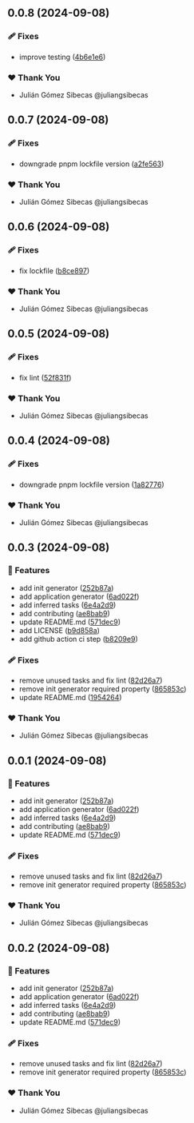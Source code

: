 ## 0.0.8 (2024-09-08)


### 🩹 Fixes

- improve testing ([4b6e1e6](https://github.com/juliangsibecas/nx-foundry/commit/4b6e1e6))

### ❤️  Thank You

- Julián Gómez Sibecas @juliangsibecas

## 0.0.7 (2024-09-08)


### 🩹 Fixes

- downgrade pnpm lockfile version ([a2fe563](https://github.com/juliangsibecas/nx-foundry/commit/a2fe563))

### ❤️  Thank You

- Julián Gómez Sibecas @juliangsibecas

## 0.0.6 (2024-09-08)


### 🩹 Fixes

- fix lockfile ([b8ce897](https://github.com/juliangsibecas/nx-foundry/commit/b8ce897))

### ❤️  Thank You

- Julián Gómez Sibecas @juliangsibecas

## 0.0.5 (2024-09-08)


### 🩹 Fixes

- fix lint ([52f831f](https://github.com/juliangsibecas/nx-foundry/commit/52f831f))

### ❤️  Thank You

- Julián Gómez Sibecas @juliangsibecas

## 0.0.4 (2024-09-08)


### 🩹 Fixes

- downgrade pnpm lockfile version ([1a82776](https://github.com/juliangsibecas/nx-foundry/commit/1a82776))

### ❤️  Thank You

- Julián Gómez Sibecas @juliangsibecas

## 0.0.3 (2024-09-08)


### 🚀 Features

- add init generator ([252b87a](https://github.com/juliangsibecas/nx-foundry/commit/252b87a))
- add application generator ([6ad022f](https://github.com/juliangsibecas/nx-foundry/commit/6ad022f))
- add inferred tasks ([6e4a2d9](https://github.com/juliangsibecas/nx-foundry/commit/6e4a2d9))
- add contributing ([ae8bab9](https://github.com/juliangsibecas/nx-foundry/commit/ae8bab9))
- update README.md ([571dec9](https://github.com/juliangsibecas/nx-foundry/commit/571dec9))
- add LICENSE ([b9d858a](https://github.com/juliangsibecas/nx-foundry/commit/b9d858a))
- add github action ci step ([b8209e9](https://github.com/juliangsibecas/nx-foundry/commit/b8209e9))

### 🩹 Fixes

- remove unused tasks and fix lint ([82d26a7](https://github.com/juliangsibecas/nx-foundry/commit/82d26a7))
- remove init generator required property ([865853c](https://github.com/juliangsibecas/nx-foundry/commit/865853c))
- update README.md ([1954264](https://github.com/juliangsibecas/nx-foundry/commit/1954264))

### ❤️  Thank You

- Julián Gómez Sibecas @juliangsibecas

## 0.0.1 (2024-09-08)


### 🚀 Features

- add init generator ([252b87a](https://github.com/juliangsibecas/nx-foundry/commit/252b87a))
- add application generator ([6ad022f](https://github.com/juliangsibecas/nx-foundry/commit/6ad022f))
- add inferred tasks ([6e4a2d9](https://github.com/juliangsibecas/nx-foundry/commit/6e4a2d9))
- add contributing ([ae8bab9](https://github.com/juliangsibecas/nx-foundry/commit/ae8bab9))
- update README.md ([571dec9](https://github.com/juliangsibecas/nx-foundry/commit/571dec9))

### 🩹 Fixes

- remove unused tasks and fix lint ([82d26a7](https://github.com/juliangsibecas/nx-foundry/commit/82d26a7))
- remove init generator required property ([865853c](https://github.com/juliangsibecas/nx-foundry/commit/865853c))

### ❤️  Thank You

- Julián Gómez Sibecas @juliangsibecas

## 0.0.2 (2024-09-08)


### 🚀 Features

- add init generator ([252b87a](https://github.com/juliangsibecas/nx-foundry/commit/252b87a))
- add application generator ([6ad022f](https://github.com/juliangsibecas/nx-foundry/commit/6ad022f))
- add inferred tasks ([6e4a2d9](https://github.com/juliangsibecas/nx-foundry/commit/6e4a2d9))
- add contributing ([ae8bab9](https://github.com/juliangsibecas/nx-foundry/commit/ae8bab9))
- update README.md ([571dec9](https://github.com/juliangsibecas/nx-foundry/commit/571dec9))

### 🩹 Fixes

- remove unused tasks and fix lint ([82d26a7](https://github.com/juliangsibecas/nx-foundry/commit/82d26a7))
- remove init generator required property ([865853c](https://github.com/juliangsibecas/nx-foundry/commit/865853c))

### ❤️  Thank You

- Julián Gómez Sibecas @juliangsibecas